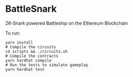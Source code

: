 # BattleSnark

ZK-Snark powered Battleship on the Ethereum Blockchain

To run:
```
yarn install
# Compile the circuits
cd scripts && ./circuits.sh
# Compile the contracts
yarn hardhat compile
# Run the tests to simulate gameplay
yarn hardhat test
```
